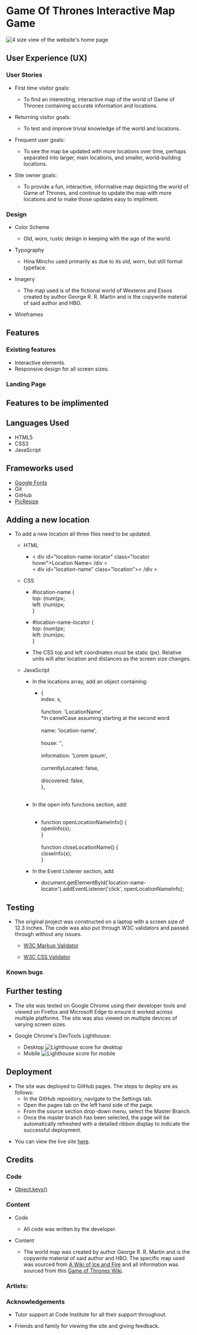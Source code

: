 <!-- 
Todo list
Add remaining locations
Update distances, location info, etc
Improve css design
Media quieries
README
Code cleanup
 -->

# Game Of Thrones Interactive Map Game

![4 size view of the website's home page]()

## User Experience (UX)

### User Stories           
- First time visitor goals:
  - To find an interesting, interactive map of the world of Game of Thrones containing accurate information and locations.

- Returning visitor goals:
  - To test and improve trivial knowledge of the world and locations.

- Frequent user goals:
  - To see the map be updated with more locations over time, perhaps separated into larger, main locations, and smaller, world-building locations.

- Site owner goals: 
  - To provide a fun, interactive, informative map depicting the world of Game of Thrones, and continue to update the map with more locations and to make those updates easy to impliment.

### Design
- Color Scheme
  - Old, worn, rustic design in keeping with the age of the world.

- Typography
  - Hina Mincho used primarily as due to its old, worn, but still formal typeface.

- Imagery
  - The map used is of the fictional world of Westeros and Essos created by author George R. R. Martin and is the copywrite material of said author and HBO.

- Wireframes 

<!-- HTML used instead of markdown to control image size as images were very large when testing. -->

## Features

### Existing features
- Interactive elements.
- Responsive design for all screen sizes.

### Landing Page

## Features to be implimented

## Languages Used

- HTML5
- CSS3
- JavaScript

## Frameworks used

- [Google Fonts](https://fonts.google.com/)
- Git
- GitHub
- [PicResize](https://picresize.com/)

## Adding a new location 

- To add a new location all three files need to be updated.
  - HTML
    - < div id="location-name-locator" class="locator hover">Location Name< /div ></br>
      < div id="location-name" class="location">< /div >
  - CSS
    - #location-name {</br>
      top: (num)px;</br>
      left: (num)px;</br>
      }

    - #location-name-locator {</br>
      top: (num)px;</br>
      left: (num)px;</br>
      }
  
    - The CSS top and left coordinates must be static (px). Relative units will alter location and distances as the screen size changes.

  - JavaScript
    - In the locations array, add an object containing:
      - {</br>
        index: x,
        </br></br>
        function: 'LocationName', </br>
        *in camelCase assuming starting at the second word
        </br></br>
        name: 'location-name',
        </br></br>
        house: '',
        </br></br>
        information: 'Lorem ipsum',
        </br></br>
        currentlyLocated: false,
        </br></br>
        discovered: false,</br>
        },</br></br>

    - In the open info functions section, add:</br></br>
      - function openLocationNameInfo() {</br>
        openInfo(x);</br>
        }
        </br></br>
        function closeLocationName() {</br>
        closeInfo(x);</br>
        }</br>
    
    - In the Event Listener section, add:</br>
      - document.getElementById('location-name-locator').addEventListener('click',          openLocationNameInfo);

## Testing

- The original project was constructed on a laptop with a screen size of 12.3 inches. The code was also put through W3C validators and passed through without any issues.

  - [W3C Markup Validator]()

  - [W3C CSS Validator]()

### Known bugs

## Further testing
- The site was tested on Google Chrome using their developer tools and viewed on Firefox and Microsoft Edge to ensure it worked across multiple platforms. The site was also viewed on multiple devices of varying screen sizes.

- Google Chrome's DevTools Lighthouse:
  - Desktop
        ![Lighthouse score for desktop]()
  - Mobile
        ![Lighthouse score for mobile]()

## Deployment 
- The site was deployed to GitHub pages. The steps to deploy are as follows:
  - In the GitHub repository, navigate to the Settings tab.
  - Open the pages tab on the left hand side of the page.
  - From the source section drop-down menu, select the Master Branch.
  - Once the master branch has been selected, the page will be automatically refreshed with a detailed ribbon display to indicate the successful deployment.
<!-- Deployment code and content taken straight from Code Institutes README template -->

- You can view the live site [here]().

## Credits 

### Code
- [Object.keys()](https://developer.mozilla.org/en-US/docs/Web/JavaScript/Reference/Global_Objects/Object/keys)

### Content
- Code
  - All code was written by the developer.

- Content
  - The world map was created by author George R. R. Martin and is the copywrite material of said author and HBO. The specific map used was sourced from [A Wiki of Ice and Fire](https://awoiaf.westeros.org/index.php/World_Map_(HBO_Game_Of_Thrones)) and all information was sourced from this [Game of Thrones Wiki](https://gameofthrones.fandom.com/wiki/Game_of_Thrones_Wiki).

### Artists:

### Acknowledgements
    
- Tutor support at Code Institute for all their support throughout.

- Friends and family for viewing the site and giving feedback.